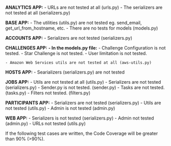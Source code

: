 **ANALYTICS APP:**
	- URLs are not tested at all (urls.py)
	- The serializers are not tested at all (serializers.py)

**BASE APP:**
	- The utilities (utils.py) are not tested eg. send_email, get_url_from_hostname, etc.
	- There are no tests for models (models.py)

**ACCOUNTS APP:**
	- Serializers are not tested (serializers.py)

**CHALLENGES APP:**
	**- In the models.py file:**
		- Challenge Configuration is not tested.
		- Star Challenge is not tested.
		- User limitation is not tested.

	- Amazon Web Services utils are not tested at all (aws-utils.py)

**HOSTS APP:**
	- Searializers (serializers.py) are not tested

**JOBS APP:**
	- Utils are not tested at all (utils.py)
	- Serializers are not tested (serializers.py)
	- Sender.py is not tested. (sender.py)
	- Tasks are not tested. (tasks.py)
	- Filters not tested. (filters.py)

**PARTICIPANTS APP:**
	- Serializers are not tested (serializers.py)
	- Utils are not tested (utils.py)
	- Admin is not tested (admin.py)

**WEB APP:**
	- Serializers is not tested (serializers.py)
	- Admin not tested (admin.py)
	- URLs not tested (utils.py)


If the following test cases are written, the Code Coverage will be greater than 90% (>90%).
